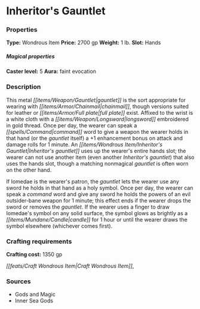 ﻿---
Title: "Inheritor's Gauntlet"
Type: "Wondrous Item"
Price: "2700 gp"
Weight: "1 lb."
Slot: "Hands"
Caster level: "5"
Aura: "faint evocation"
Description: |
  "This metal gauntlet is the sort appropriate for wearing with chainmail, though versions suited for leather or full plate exist. Affixed to the wrist is a white cloth with a longsword embroidered in gold thread. Once per day, the wearer can speak a command word to give a weapon the wearer holds in that hand (or the gauntlet itself) a +1 enhancement bonus on attack and damage rolls for 1 minute. An _Inheritor's gauntlet_ uses up the wearer's entire hands slot; the wearer can not use another item (even another _Inheritor's gauntlet_) that also uses the hands slot, though a matching nonmagical gauntlet is often worn on the other hand.
  If Iomedae is the wearer's patron, the gauntlet lets the wearer use any sword he holds in that hand as a holy symbol. Once per day, the wearer can speak a command word and give any sword he holds the powers of an _evil outsider-bane_ weapon for 1 minute; this effect ends if the wearer drops the sword or removes the gauntlet. If the wearer uses a finger to draw Iomedae's symbol on any solid surface, the symbol glows as brightly as a candle for 1 hour or until the wearer draws the symbol elsewhere (whichever comes first)."
Crafting cost: "1350 gp"
Sources: "['Gods and Magic', 'Inner Sea Gods']"
---

# Inheritor's Gauntlet

### Properties

**Type:** Wondrous Item **Price:** 2700 gp **Weight:** 1 lb. **Slot:** Hands

##### Magical properties

**Caster level:** 5 **Aura:** faint evocation

### Description

This metal _[[items/Weapon/Gauntlet|gauntlet]]_ is the sort appropriate for wearing with _[[items/Armor/Chainmail|chainmail]]_, though versions suited for leather or _[[items/Armor/Full plate|full plate]]_ exist. Affixed to the wrist is a white cloth with a _[[items/Weapon/Longsword|longsword]]_ embroidered in gold thread. Once per day, the wearer can speak a _[[spells/Command|command]]_ word to give a weapon the wearer holds in that hand (or the _gauntlet_ itself) a +1 enhancement bonus on attack and damage rolls for 1 minute. An _[[items/Wondrous Item/Inheritor's Gauntlet|Inheritor's gauntlet]]_ uses up the wearer's entire hands slot; the wearer can not use another item (even another _Inheritor's gauntlet_) that also uses the hands slot, though a matching nonmagical _gauntlet_ is often worn on the other hand.

If Iomedae is the wearer's patron, the _gauntlet_ lets the wearer use any sword he holds in that hand as a holy symbol. Once per day, the wearer can speak a _command_ word and give any sword he holds the powers of an evil outsider-bane weapon for 1 minute; this effect ends if the wearer drops the sword or removes the _gauntlet_. If the wearer uses a finger to draw Iomedae's symbol on any solid surface, the symbol glows as brightly as a _[[items/Mundane/Candle|candle]]_ for 1 hour or until the wearer draws the symbol elsewhere (whichever comes first).

### Crafting requirements

**Crafting cost:** 1350 gp

_[[feats/Craft Wondrous Item|Craft Wondrous Item]]_,

### Sources

* Gods and Magic
* Inner Sea Gods